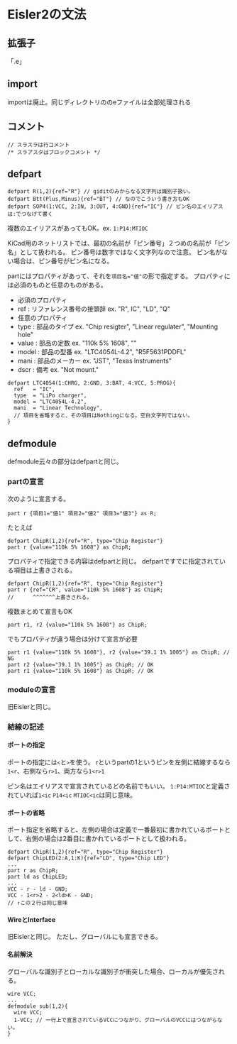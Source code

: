 # Eisler2の文法

## 拡張子

「.e」

## import

importは廃止。同じディレクトリののeファイルは全部処理される

## コメント

```
// スラスラは行コメント
/* スラアスタはブロックコメント */
```

## defpart

```
defpart R(1,2){ref="R"} // giditのみからなる文字列は識別子扱い。
defpart Btt(Plus,Minus){ref="BT"} // なのでこういう書き方もOK
defpart SOP4(1:VCC, 2:IN, 3:OUT, 4:GND){ref="IC"} // ピン名のエイリアスは:でつなげて書く
```

複数のエイリアスがあってもOK。ex. `1:P14:MTIOC`

KiCad用のネットリストでは、最初の名前が「ピン番号」２つめの名前が「ピン名」として扱われる。
ピン番号は数字ではなく文字列なので注意。
ピン名がない場合は、ピン番号がピン名になる。

partにはプロパティがあって、それを`項目名="値"`の形で指定する。
プロパティには必須のものと任意のものがある。

* 必須のプロパティ
 * ref : リファレンス番号の接頭辞 ex. "R", IC", "LD", "Q"
* 任意のプロパティ
 * type : 部品のタイプ ex. "Chip resigter", "Linear regulater", "Mounting hole"
 * value : 部品の定数 ex. "110k 5% 1608", ""
 * model : 部品の型番 ex. "LTC4054L-4.2", "R5F5631PDDFL"
 * mani : 部品のメーカー ex. "JST", "Texas Instruments"
 * dscr : 備考 ex. "Not mount."

```
defpart LTC4054(1:CHRG, 2:GND, 3:BAT, 4:VCC, 5:PROG){
  ref   = "IC",
  type  = "LiPo charger",
  model = "LTC4054L-4.2",
  mani  = "Linear Technology",
  // 項目を省略すると、その項目はNothingになる。空白文字列ではない。
}
```

## defmodule

defmodule云々の部分はdefpartと同じ。

### partの宣言

次のように宣言する。

```
part r {項目1="値1" 項目2="値2" 項目3="値3"} as R;
```

たとえば

```
defpart ChipR(1,2){ref="R", type="Chip Register"}
part r {value="110k 5% 1608"} as ChipR;
```

プロパティで指定できる内容はdefpartと同じ。
defpartですでに指定されている項目は上書きされる。

```
defpart ChipR(1,2){ref="R", type="Chip Register"}
part r {ref="CR", value="110k 5% 1608"} as ChipR;
//      ^^^^^^^上書きされる。
```

複数まとめて宣言もOK

```
part r1, r2 {value="110k 5% 1608"} as ChipR;
```

でもプロパティが違う場合は分けて宣言が必要

```
part r1 {value="110k 5% 1608"}, r2 {value="39.1 1% 1005"} as ChipR; // NG
part r2 {value="39.1 1% 1005"} as ChipR; // OK
part r1 {value="110k 5% 1608"} as ChipR; // OK
```

### moduleの宣言

旧Eislerと同じ。

### 結線の記述

#### ポートの指定

ポートの指定には`<`と`>`を使う。
rというpartの1というピンを左側に結線するなら`1<r`、右側なら`r>1`、両方なら`1<r>1`

ピン名はエイリアスで宣言されているどの名前でもいい。
`1:P14:MTIOC`と定義されていれば`1<ic` `P14<ic` `MTIOC<ic`は同じ意味。

#### ポートの省略

ポート指定を省略すると、左側の場合は定義で一番最初に書かれているポートとして、右側の場合は2番目に書かれているポートとして扱われる。

```
defpart ChipR(1,2){ref="R", type="Chip Register"}
defpart ChipLED(2:A,1:K){ref="LD", type="Chip LED"}
...
part r as ChipR;
part ld as ChipLED;
...
VCC - r - ld - GND;
VCC - 1<r>2 - 2<ld>K - GND;
// ↑この２行は同じ意味
```

#### WireとInterface

旧Eislerと同じ。
ただし、グローバルにも宣言できる。

#### 名前解決

グローバルな識別子とローカルな識別子が衝突した場合、ローカルが優先される。

```
wire VCC;
...
defmodule sub(1,2){
  wire VCC;
  1-VCC; // 一行上で宣言されているVCCにつながり、グローバルのVCCにはつながらない。
}
```
